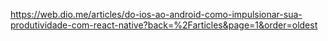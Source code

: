 https://web.dio.me/articles/do-ios-ao-android-como-impulsionar-sua-produtividade-com-react-native?back=%2Farticles&page=1&order=oldest
